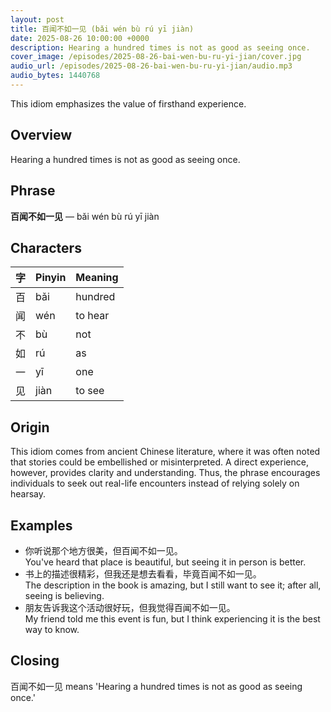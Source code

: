 ```yaml
---
layout: post
title: 百闻不如一见 (bǎi wén bù rú yī jiàn)
date: 2025-08-26 10:00:00 +0000
description: Hearing a hundred times is not as good as seeing once.
cover_image: /episodes/2025-08-26-bai-wen-bu-ru-yi-jian/cover.jpg
audio_url: /episodes/2025-08-26-bai-wen-bu-ru-yi-jian/audio.mp3
audio_bytes: 1440768
---
```





This idiom emphasizes the value of firsthand experience.

## Overview
Hearing a hundred times is not as good as seeing once.

## Phrase
**百闻不如一见** — bǎi wén bù rú yī jiàn

## Characters

| 字 | Pinyin | Meaning        |
| --- | --- | --- |
| 百 | bǎi   | hundred        |
| 闻 | wén    | to hear        |
| 不 | bù     | not            |
| 如 | rú     | as             |
| 一 | yī     | one            |
| 见 | jiàn   | to see         |
## Origin
This idiom comes from ancient Chinese literature, where it was often noted that stories could be embellished or misinterpreted. A direct experience, however, provides clarity and understanding. Thus, the phrase encourages individuals to seek out real-life encounters instead of relying solely on hearsay.

## Examples
- 你听说那个地方很美，但百闻不如一见。<br>You've heard that place is beautiful, but seeing it in person is better.
- 书上的描述很精彩，但我还是想去看看，毕竟百闻不如一见。<br>The description in the book is amazing, but I still want to see it; after all, seeing is believing.
- 朋友告诉我这个活动很好玩，但我觉得百闻不如一见。<br>My friend told me this event is fun, but I think experiencing it is the best way to know.

## Closing
百闻不如一见 means 'Hearing a hundred times is not as good as seeing once.'
